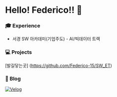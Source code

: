 # Hello! Federico!! 👋

<h3>🎓 Experience</h3>

 - 서경 SW 아카데미(기업주도) - AI/빅데이터 트랙


<h3>💻 Projects </h3>

 [발길닿는곳] (https://github.com/Federico-15/SW_ET)

<!--

<h3>Back-end Skills</h3>

<p>
  <img src="https://img.shields.io/badge/Java-007396?style=for-the-badge&logo=java&logoColor=white" alt="Java" />
  <img src="https://img.shields.io/badge/Spring-6DB33F?style=for-the-badge&logo=spring&logoColor=white" alt="Spring" />
  <img src="https://img.shields.io/badge/Spring_Boot-6DB33F?style=for-the-badge&logo=spring-boot&logoColor=white" alt="Spring Boot" />
  <img src="https://img.shields.io/badge/MySQL-4479A1?style=for-the-badge&logo=mysql&logoColor=white" alt="MySQL" />
</p>

<h3>Front-end Skills</h3>

<p>
  <img src="https://img.shields.io/badge/JavaScript-F7DF1E?style=for-the-badge&logo=javascript&logoColor=black" alt="JavaScript" />
  <img src="https://img.shields.io/badge/HTML5-E34F26?style=for-the-badge&logo=html5&logoColor=white" alt="HTML" />
  <img src="https://img.shields.io/badge/CSS3-1572B6?style=for-the-badge&logo=css3&logoColor=white" alt="CSS3" />
</p>

-->

<h3>📖 Blog</h3>

<p>
  <a href="https://velog.io/@coding_goat/posts"><img src="https://img.shields.io/badge/Velog-20C997?style=for-the-badge&logo=velog&logoColor=white" alt="Velog" /></a>
</p>
